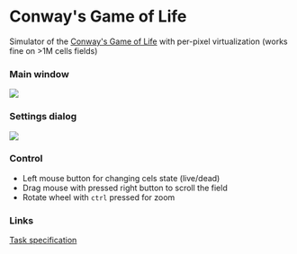 # Conway's Game of Life
Simulator of the [Conway's Game of Life](https://en.wikipedia.org/wiki/Conway%27s_Game_of_Life) with per-pixel virtualization (works fine on >1M cells fields) 
### Main window
![](https://pp.userapi.com/c637717/v637717957/6c3e6/TwV4uH8Uq70.jpg)
### Settings dialog
![](https://pp.userapi.com/c637717/v637717957/6c3d3/XqghS36fth4.jpg)
### Control
- Left mouse button for changing cels state (live/dead)
- Drag mouse with pressed right button to scroll the field
- Rotate wheel with ```ctrl``` pressed for zoom 
### Links 
[Task specification](http://nsucgcourse.github.io/data/Task_Life_2017.pdf) 